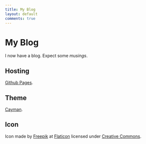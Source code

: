 ```yaml
---
title: My Blog
layout: default
comments: true
---
```


My Blog
=======

I now have a blog. Expect some *musings*.

Hosting
-------

[Github Pages](https://pages.github.com/).

Theme
-----

[Cayman](https://pages-themes.github.io/cayman/).

Icon
----

Icon made by [Freepik](http://www.freepik.com) at
[Flaticon](http://www.flaticon.com/) licensed under [Creative
Commons](http://creativecommons.org/licenses/by/3.0).
